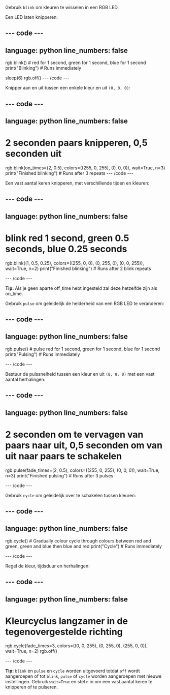 Gebruik `blink` om kleuren te wisselen in een RGB LED.

Een LED laten knipperen:

--- code ---
---
language: python
line_numbers: false
---
rgb.blink() # red for 1 second, green for 1 second, blue for 1 second print("Blinking") # Runs immediately

sleep(6) rgb.off() --- /code ---

Knipper aan en uit tussen een enkele kleur en uit `(0, 0, 0)`:

--- code ---
---
language: python
line_numbers: false
---
# 2 seconden paars knipperen, 0,5 seconden uit
rgb.blink(on_times=(2, 0.5), colors=((255, 0, 255), (0, 0, 0)), wait=True, n=3) print("Finished blinking") # Runs after 3 repeats --- /code ---

Een vast aantal keren knipperen, met verschillende tijden en kleuren:

--- code ---
---
language: python
line_numbers: false
---
# blink red 1 second, green 0.5 seconds, blue 0.25 seconds
rgb.blink((1, 0.5, 0.25), colors=((255, 0, 0), (0, 255, 0), (0, 0, 255)), wait=True, n=2) print("Finished blinking") # Runs after 2 blink repeats

--- /code ---

**Tip:** Als je geen aparte off_time hebt ingesteld zal deze hetzelfde zijn als on_time.

Gebruik `pulse` om geleidelijk de helderheid van een RGB LED te veranderen:

--- code ---
---
language: python
line_numbers: false
---
rgb.pulse() # pulse red for 1 second, green for 1 second, blue for 1 second print("Pulsing") # Runs immediately

--- /code ---

Bestuur de pulssnelheid tussen een kleur en uit `(0, 0, 0)` met een vast aantal herhalingen:

--- code ---
---
language: python
line_numbers: false
---
# 2 seconden om te vervagen van paars naar uit, 0,5 seconden om van uit naar paars te schakelen
rgb.pulse(fade_times=(2, 0.5), colors=((255, 0, 255), (0, 0, 0)), wait=True, n=3) print("Finished pulsing") # Runs after 3 pulses

--- /code ---

Gebruik `cycle` om geleidelijk over te schakelen tussen kleuren:

--- code ---
---
language: python
line_numbers: false
---
rgb.cycle() # Gradually colour cycle through colours between red and green, green and blue then blue and red print("Cycle") # Runs immediately

--- /code ---

Regel de kleur, tijdsduur en herhalingen:

--- code ---
---
language: python
line_numbers: false
---
# Kleurcyclus langzamer in de tegenovergestelde richting
rgb.cycle(fade_times=3, colors=((0, 0, 255), (0, 255, 0), (255, 0, 0)), wait=True, n=2) rgb.off()

--- /code ---

**Tip:** `blink` en `pulse` en `cycle` worden uitgevoerd totdat `off` wordt aangeroepen of tot `blink`, `pulse` of `cycle` worden aangeroepen met nieuwe instellingen. Gebruik `wait=True` en stel `n` in om een vast aantal keren te knipperen of te pulseren. 
